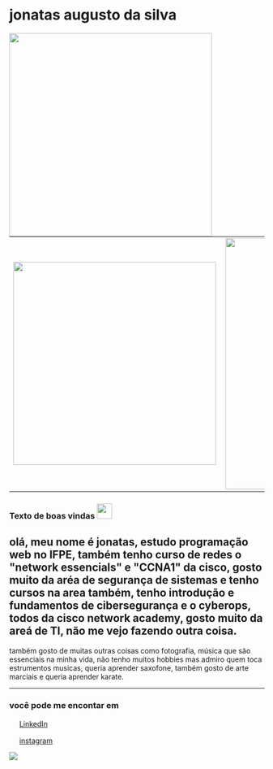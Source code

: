 # 
# jonatas augusto da silva


<img width="400px" align="left" src="https://github.com/jonatas401/jonatasaugusto/blob/main/image/bem-vindo.png" />

<center>
<table>
    <tr>
        <td><img width="400px" align="left" src="https://github-readme-stats.vercel.app/api/top-langs/?username=jonatas401&hide=html&layout=compact&theme=buefy" /></td>
        <td><img width="495px" align="left" src="https://github-readme-stats.vercel.app/api?username=jonatas401&theme=buefy"/></td>
    </tr>   
</table>
</center>  

### Texto de boas vindas <img src="https://github.com/jonatas401/jonatasaugusto/blob/main/image/atom.png" width="30px"></h2>

olá, meu nome é jonatas, estudo programação web no IFPE,
também tenho curso de redes o "network essencials" e "CCNA1" da cisco,
gosto muito da aréa de segurança de sistemas e tenho cursos na area também,
tenho introdução e fundamentos de cibersegurança e o cyberops, todos da cisco network academy,
gosto muito da areá de TI, não me vejo fazendo outra coisa.
---
também gosto de muitas outras coisas como fotografia, música
que são essenciais na minha vida, não tenho muitos hobbies
mas admiro quem toca estrumentos musicas, queria aprender saxofone,
também gosto de arte marciais e queria aprender karate.  




<hr>

<h3>você pode me encontar em</h3>


<a href="https://www.linkedin.com/in/jonatas-augusto-aa933b199/"><img src="https://github.com/jonatas401/jonatasaugusto/blob/main/image/linkedin.png" width="16"></img></a> [LinkedIn](https://www.linkedin.com/in/jonatas-augusto-aa933b199/)  


<a href="https://www.instagram.com/jonatas_a.s"><img src="https://github.com/jonatas401/jonatasaugusto/blob/main/image/instagram.png" width="16"></img></a> [instagram](https://www.instagram.com/jonatas_a.s) 

![](https://komarev.com/ghpvc/?username=jonatas401&color=blue&style=flat)